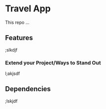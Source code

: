 # Travel App
This repo ... 

## Features
;slkdjf

### Extend your Project/Ways to Stand Out
l;akjsdf

## Dependencies
;lskjdf
